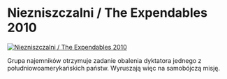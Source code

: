 Niezniszczalni / The Expendables 2010 
=============
[![Niezniszczalni / The Expendables 2010 ](http://vidos.pl/images/player.gif)](http://vidos.pl/niezniszczalni-the-expendables-2010)

 Grupa najemników otrzymuje zadanie obalenia dyktatora jednego z południowoamerykańskich państw. Wyruszają więc na samobójczą misję.
